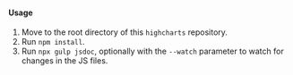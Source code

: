 #### Usage
1. Move to the root directory of this `highcharts` repository.
2. Run `npm install`.
3. Run `npx gulp jsdoc`, optionally with the `--watch` parameter to watch for
   changes in the JS files.